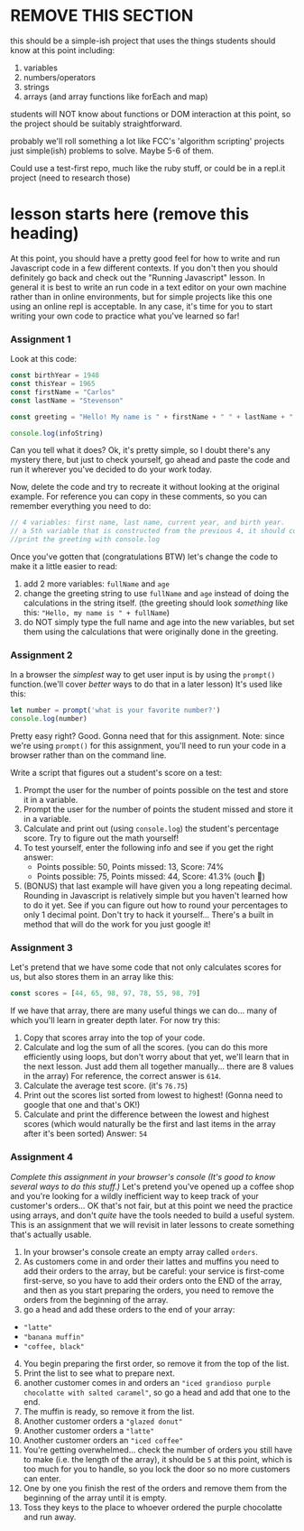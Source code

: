 # REMOVE THIS SECTION
this should be a simple-ish project that uses the things students should know at this point including:
1. variables
2. numbers/operators
3. strings
4. arrays (and array functions like forEach and map)

students will NOT know about functions or DOM interaction at this point, so the project should be suitably straightforward.

probably we'll roll something a lot like FCC's 'algorithm scripting' projects
just simple(ish) problems to solve.  Maybe 5-6 of them.

Could use a test-first repo, much like the ruby stuff, or could be in a repl.it project (need to research those)

# lesson starts here (remove this heading)
At this point, you should have a pretty good feel for how to write and run Javascript code in a few different contexts.  If you don't then you should definitely go back and check out the "Running Javascript" lesson. In general it is best to write an run code in a text editor on your own machine rather than in online environments, but for simple projects like this one using an online repl is acceptable.  In any case, it's time for you to start writing your own code to practice what you've learned so far!

### Assignment 1
Look at this code:
```javascript
const birthYear = 1948
const thisYear = 1965
const firstName = "Carlos"
const lastName = "Stevenson"

const greeting = "Hello! My name is " + firstName + " " + lastName + " and I am " + (thisYear - birthYear) + " years old."

console.log(infoString)
```
Can you tell what it does? Ok, it's pretty simple, so I doubt there's any mystery there, but just to check yourself, go ahead and paste the code and run it wherever you've decided to do your work today.

Now, delete the code and try to recreate it without looking at the original example.  For reference you can copy in these comments, so you can remember everything you need to do:

```javascript
// 4 variables: first name, last name, current year, and birth year.
// a 5th variable that is constructed from the previous 4, it should contain a greeting with the person's full name and their age.
//print the greeting with console.log
```
Once you've gotten that (congratulations BTW) let's change the code to make it a little easier to read:
1. add 2 more variables: `fullName` and `age`
2. change the greeting string to use `fullName` and `age` instead of doing the calculations in the string itself. (the greeting should look _something_ like this: `"Hello, my name is " + fullName`)
3. do NOT simply type the full name and age into the new variables, but set them using the calculations that were originally done in the greeting.

### Assignment 2
In a browser the _simplest_ way to get user input is by using the `prompt()` function.(we'll cover _better_ ways to do that in a later lesson) It's used like this:
```javascript
let number = prompt('what is your favorite number?')
console.log(number)
```
Pretty easy right?  Good.  Gonna need that for this assignment.  Note: since we're using `prompt()` for this assignment, you'll need to run your code in a browser rather than on the command line.

Write a script that figures out a student's score on a test:
1. Prompt the user for the number of points possible on the test and store it in a variable.
2. Prompt the user for the number of points the student missed and store it in a variable.
3. Calculate and print out (using `console.log`) the student's percentage score.  Try to figure out the math yourself!
4. To test yourself, enter the following info and see if you get the right answer: 
    - Points possible: 50, Points missed: 13, Score: 74%
    - Points possible: 75, Points missed: 44, Score: 41.3% (ouch 😬)
5. (BONUS) that last example will have given you a long repeating decimal.  Rounding in Javascript is relatively simple but you haven't learned how to do it yet.  See if you can figure out how to round your percentages to only 1 decimal point. Don't try to hack it yourself... There's a built in method that will do the work for you just google it!

### Assignment 3
Let's pretend that we have some code that not only calculates scores for us, but also stores them in an array like this:
```javascript
const scores = [44, 65, 98, 97, 78, 55, 98, 79]
```
If we have that array, there are many useful things we can do... many of which you'll learn in greater depth later.  For now try this:
1. Copy that scores array into the top of your code.
2. Calculate and log the sum of all the scores. (you can do this more efficiently using loops, but don't worry about that yet, we'll learn that in the next lesson.  Just add them all together manually... there are 8 values in the array)  For reference, the correct answer is `614`.
3. Calculate the average test score. (it's `76.75`)
4. Print out the scores list sorted from lowest to highest! (Gonna need to google that one and that's OK!)
5. Calculate and print the difference between the lowest and highest scores (which would naturally be the first and last items in the array after it's been sorted) Answer: `54`

### Assignment 4
_Complete this assignment in your browser's console (It's good to know several ways to do this stuff.)_
Let's pretend you've opened up a coffee shop and you're looking for a wildly inefficient way to keep track of your customer's orders... OK that's not fair, but at this point we need the practice using arrays, and don't _quite_ have the tools needed to build a useful system.  This is an assignment that we will revisit in later lessons to create something that's actually usable.
1. In your browser's console create an empty array called `orders`.
2. As customers come in and order their lattes and muffins you need to add their orders to the array, but be careful: your service is first-come first-serve, so you have to add their orders onto the END of the array, and then as you start preparing the orders, you need to remove the orders from the beginning of the array.
3. go a head and add these orders to the end of your array:
  - `"latte"`
  - `"banana muffin"`
  - `"coffee, black"`
4. You begin preparing the first order, so remove it from the top of the list.
5. Print the list to see what to prepare next.
6. another customer comes in and orders an `"iced grandioso purple chocolatte with salted caramel"`, so go a head and add that one to the end.
7. The muffin is ready, so remove it from the list.
8. Another customer orders a `"glazed donut"`
9. Another customer orders a `"latte"`
10. Another customer orders an `"iced coffee"`
11. You're getting overwhelmed... check the number of orders you still have to make (i.e. the length of the array), it should be `5` at this point, which is too much for you to handle, so you lock the door so no more customers can enter.
12. One by one you finish the rest of the orders and remove them from the beginning of the array until it is empty.
13. Toss they keys to the place to whoever ordered the purple chocolatte and run away. 